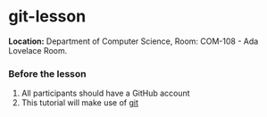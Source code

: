 # git-lesson

**Location:** Department of Computer Science, Room: COM-108 - Ada Lovelace Room.

### Before the lesson

1. All participants should have a GitHub account
2. This tutorial will make use of [git](https://git-scm.com/)
